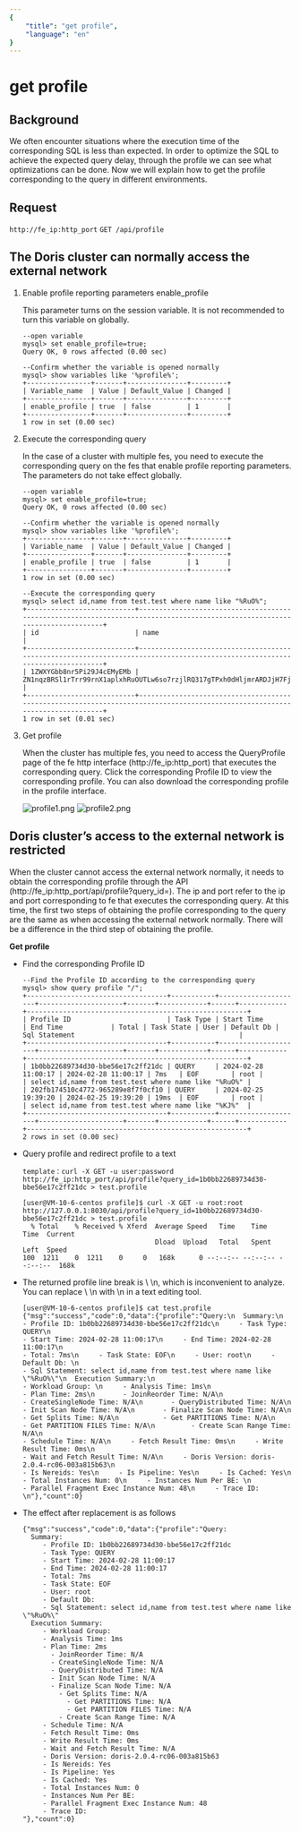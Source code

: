 ```yaml
---
{
    "title": "get profile",
    "language": "en"
}
---
```


<!-- 
Licensed to the Apache Software Foundation (ASF) under one
or more contributor license agreements.  See the NOTICE file
distributed with this work for additional information
regarding copyright ownership.  The ASF licenses this file
to you under the Apache License, Version 2.0 (the
"License"); you may not use this file except in compliance
with the License.  You may obtain a copy of the License at

  http://www.apache.org/licenses/LICENSE-2.0

Unless required by applicable law or agreed to in writing,
software distributed under the License is distributed on an
"AS IS" BASIS, WITHOUT WARRANTIES OR CONDITIONS OF ANY
KIND, either express or implied.  See the License for the
specific language governing permissions and limitations
under the License.
-->

# get profile

## Background

We often encounter situations where the execution time of the corresponding SQL is less than expected. In order to optimize the SQL to achieve the expected query delay, through the profile we can see what optimizations can be done. Now we will explain how to get the profile corresponding to the query in different environments.
## Request

`http://fe_ip:http_port`
`GET /api/profile`


## The Doris cluster can normally access the external network

1. Enable profile reporting parameters enable_profile

   This parameter turns on the session variable. It is not recommended to turn this variable on globally.

    ```
    --open variable
    mysql> set enable_profile=true;
    Query OK, 0 rows affected (0.00 sec)
    
    --Confirm whether the variable is opened normally
    mysql> show variables like '%profile%';
    +----------------+-------+---------------+---------+
    | Variable_name  | Value | Default_Value | Changed |
    +----------------+-------+---------------+---------+
    | enable_profile | true  | false         | 1       |
    +----------------+-------+---------------+---------+
    1 row in set (0.00 sec)
    ```

2. Execute the corresponding query

   In the case of a cluster with multiple fes, you need to execute the corresponding query on the fes that enable profile reporting parameters. The parameters do not take effect globally.

    ```
    --open variable
    mysql> set enable_profile=true;
    Query OK, 0 rows affected (0.00 sec)

    --Confirm whether the variable is opened normally
    mysql> show variables like '%profile%';
    +----------------+-------+---------------+---------+
    | Variable_name  | Value | Default_Value | Changed |
    +----------------+-------+---------------+---------+
    | enable_profile | true  | false         | 1       |
    +----------------+-------+---------------+---------+
    1 row in set (0.00 sec)
    
    --Execute the corresponding query
    mysql> select id,name from test.test where name like "%RuO%";
    +---------------------------+-----------------------------------------------------------------------------------------------------------------------------+
    | id                        | name                                                                                                                        |
    +---------------------------+-----------------------------------------------------------------------------------------------------------------------------+
    | 1ZWXYGbb8nr5Pi29J4cEMyEMb | ZN1nqzBRSl1rTrr99rnX1aplxhRuOUTLw6so7rzjlRQ317gTPxh0dHljmrARDJjH7FjRkJW9c7YuUBmWikq7eNgmFKJPreWirDrGrFzUYH4eP6kDtSA3UTnNIIj |
    +---------------------------+-----------------------------------------------------------------------------------------------------------------------------+
    1 row in set (0.01 sec)
    ```

3. Get profile

   When the cluster has multiple fes, you need to access the QueryProfile page of the fe http interface (http://fe_ip:http_port) that executes the corresponding query. Click the corresponding Profile ID to view the corresponding profile. You can also download the corresponding profile in the profile interface.

   ![profile1.png](/images/profile1.png)
   ![profile2.png](/images/profile2.png)

## Doris cluster’s access to the external network is restricted

When the cluster cannot access the external network normally, it needs to obtain the corresponding profile through the API (http://fe_ip:http_port/api/profile?query_id=). The ip and port refer to the ip and port corresponding to fe that executes the corresponding query. At this time, the first two steps of obtaining the profile corresponding to the query are the same as when accessing the external network normally. There will be a difference in the third step of obtaining the profile.

**Get profile**

- Find the corresponding Profile ID

    ```
    --Find the Profile ID according to the corresponding query
    mysql> show query profile "/";
    +-----------------------------------+-----------+---------------------+---------------------+-------+------------+------+------------+-------------------------------------------------------+
    | Profile ID                        | Task Type | Start Time          | End Time            | Total | Task State | User | Default Db | Sql Statement                                         |
    +-----------------------------------+-----------+---------------------+---------------------+-------+------------+------+------------+-------------------------------------------------------+
    | 1b0bb22689734d30-bbe56e17c2ff21dc | QUERY     | 2024-02-28 11:00:17 | 2024-02-28 11:00:17 | 7ms   | EOF        | root |            | select id,name from test.test where name like "%RuO%" |
    | 202fb174510c4772-965289e8f7f0cf10 | QUERY     | 2024-02-25 19:39:20 | 2024-02-25 19:39:20 | 19ms  | EOF        | root |            | select id,name from test.test where name like "%KJ%"  |
    +-----------------------------------+-----------+---------------------+---------------------+-------+------------+------+------------+-------------------------------------------------------+
    2 rows in set (0.00 sec)
    ```

- Query profile and redirect profile to a text

    ```
    template：curl -X GET -u user:password http://fe_ip:http_port/api/profile?query_id=1b0bb22689734d30-bbe56e17c2ff21dc > test.profile
    
    [user@VM-10-6-centos profile]$ curl -X GET -u root:root http://127.0.0.1:8030/api/profile?query_id=1b0bb22689734d30-bbe56e17c2ff21dc > test.profile
      % Total    % Received % Xferd  Average Speed   Time    Time     Time  Current
                                     Dload  Upload   Total   Spent    Left  Speed
    100  1211    0  1211    0     0   168k      0 --:--:-- --:--:-- --:--:--  168k
    ```

- The returned profile line break is \ \n, which is inconvenient to analyze. You can replace \ \n with \n in a text editing tool.

    ```
    [user@VM-10-6-centos profile]$ cat test.profile
    {"msg":"success","code":0,"data":{"profile":"Query:\n  Summary:\n     
    - Profile ID: 1b0bb22689734d30-bbe56e17c2ff21dc\n     - Task Type: QUERY\n     
    - Start Time: 2024-02-28 11:00:17\n     - End Time: 2024-02-28 11:00:17\n     
    - Total: 7ms\n     - Task State: EOF\n     - User: root\n     - Default Db: \n     
    - Sql Statement: select id,name from test.test where name like \"%RuO%\"\n  Execution Summary:\n     
    - Workload Group: \n     - Analysis Time: 1ms\n     
    - Plan Time: 2ms\n       - JoinReorder Time: N/A\n       
    - CreateSingleNode Time: N/A\n       - QueryDistributed Time: N/A\n       
    - Init Scan Node Time: N/A\n       - Finalize Scan Node Time: N/A\n         
    - Get Splits Time: N/A\n           - Get PARTITIONS Time: N/A\n           
    - Get PARTITION FILES Time: N/A\n         - Create Scan Range Time: N/A\n     
    - Schedule Time: N/A\n     - Fetch Result Time: 0ms\n     - Write Result Time: 0ms\n     
    - Wait and Fetch Result Time: N/A\n     - Doris Version: doris-2.0.4-rc06-003a815b63\n     
    - Is Nereids: Yes\n     - Is Pipeline: Yes\n     - Is Cached: Yes\n     
    - Total Instances Num: 0\n     - Instances Num Per BE: \n     
    - Parallel Fragment Exec Instance Num: 48\n     - Trace ID: \n"},"count":0}
    ```
- The effect after replacement is as follows

    ```
    {"msg":"success","code":0,"data":{"profile":"Query:
      Summary:
         - Profile ID: 1b0bb22689734d30-bbe56e17c2ff21dc
         - Task Type: QUERY
         - Start Time: 2024-02-28 11:00:17
         - End Time: 2024-02-28 11:00:17
         - Total: 7ms
         - Task State: EOF
         - User: root
         - Default Db: 
         - Sql Statement: select id,name from test.test where name like \"%RuO%\"
      Execution Summary:
         - Workload Group: 
         - Analysis Time: 1ms
         - Plan Time: 2ms
           - JoinReorder Time: N/A
           - CreateSingleNode Time: N/A
           - QueryDistributed Time: N/A
           - Init Scan Node Time: N/A
           - Finalize Scan Node Time: N/A
             - Get Splits Time: N/A
               - Get PARTITIONS Time: N/A
               - Get PARTITION FILES Time: N/A
             - Create Scan Range Time: N/A
         - Schedule Time: N/A
         - Fetch Result Time: 0ms
         - Write Result Time: 0ms
         - Wait and Fetch Result Time: N/A
         - Doris Version: doris-2.0.4-rc06-003a815b63
         - Is Nereids: Yes
         - Is Pipeline: Yes
         - Is Cached: Yes
         - Total Instances Num: 0
         - Instances Num Per BE: 
         - Parallel Fragment Exec Instance Num: 48
         - Trace ID: 
    "},"count":0}
    ```
